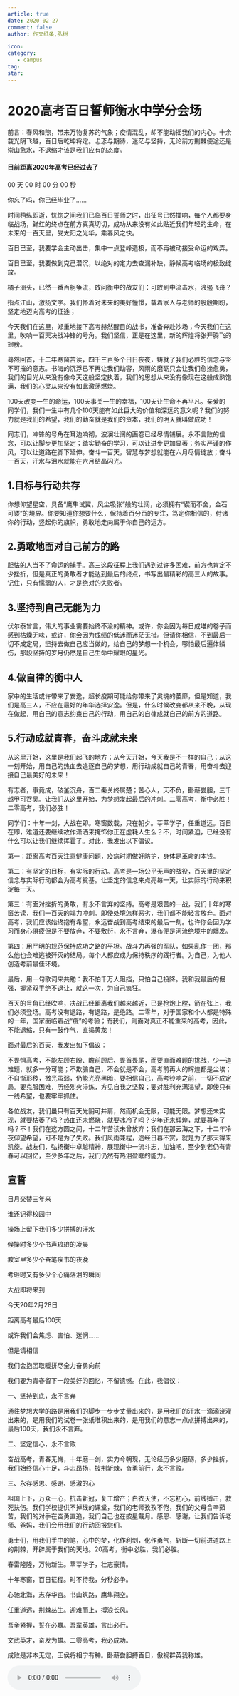 ```yaml
---
article: true
date: 2020-02-27
comment: false
author: 作文纸条,弘树 

icon:
category:
   - campus
tag:
star:
---
```


# 2020高考百日誓师衡水中学分会场

前言：春风和煦，带来万物复苏的气象；疫情混乱，却不能动摇我们的内心。十余载光阴飞越，百日后乾坤将定。忐忑与期待，迷茫与坚持，无论前方荆棘便途还是崇山急水，不退缩才该是我们应有的态度。

<!-- more -->

<script>
        //高考倒计时
        function getRTime(){
            var EndTime= new Date("2020/07/07 00:00:00"); //截止时间
            var NowTime = new Date();
            var t = NowTime.getTime() - EndTime.getTime();
            var d=Math.floor(t/1000/60/60/24);
            var h=Math.floor(t/1000/60/60%24);
            var m=Math.floor(t/1000/60%60);
            var s=Math.floor(t/1000%60);
            document.getElementById("t_d").innerHTML = d + " 天";
            document.getElementById("t_h").innerHTML = h + " 时";
            document.getElementById("t_m").innerHTML = m + " 分";
            document.getElementById("t_s").innerHTML = s + " 秒";
        }
        setInterval(getRTime,1000);
</script>
<div class="timeActive">
	<h4>目前距离2020年高考已经过去了</h4>
  <div id="CountMsg" class="HotDate">
		<span id="t_d"> 00 天 </span>
		<span id="t_h">00 时</span>
		<span id="t_m">00 分</span>
		<span id="t_s">00 秒</span>
	</div>
</div>


你忘了吗，你已经毕业了......

时间稍纵即逝，恍惚之间我们已临百日誓师之时，出征号已然擂响，每个人都要身临战场，鲜红的终点在前方真真切切，成功从来没有如此贴近我们年轻的生命，在未来的一百天里，受太阳之光华，乘春风之快。

百日已至，我要学会主动出击，集中一点登峰造极，而不再被动接受命运的戏弄。

百日已至，我要做到克己潜沉，以绝对的定力去查漏补缺，静候高考临场的极致绽放。

橘子洲头，已然一番百舸争流，敢问衡中的战友们：可敢到中流击水，浪遏飞舟？ 

 指点江山，激扬文字。我们怀着对未来的美好憧憬，载着家人与老师的殷殷期盼，坚定地迈向高考的征途；

今天我们在这里，郑重地接下高考赫然醒目的战书，准备奔赴沙场；今天我们在这里，吹响一百天决战冲锋的号角。我们坚信，正是在这里，新的辉煌将张开腾飞的翅膀。 　

蓦然回首，十二年寒窗苦读，四千三百多个日日夜夜，铸就了我们必胜的信念与坚不可摧的意志。书海的沉浮已不再让我们动容，风雨的磨砺只会让我们愈挫愈勇，我们的目光从来没有像今天这般坚定执着，我们的思想从来没有像现在这般成熟饱满，我们的心灵从来没有如此激荡燃烧。 　

100天改变一生的命运，100天事关一生的幸福，100天让生命不再平凡。亲爱的同学们，我们一生中有几个100天能有如此巨大的价值和深远的意义呢？我们的努力就是我们的希望，我们的勤奋就是我们的资本，我们的明天就叫做成功！

 同志们，冲锋的号角在耳边响彻，波澜壮阔的画卷已经尽情铺展。永不言败的信念，可以让脚步更加坚定；踏实勤奋的学习，可以让进步更加显著；务实严谨的作风，可以让道路在脚下延伸。奋斗一百天，智慧与梦想就能在六月尽情绽放；奋斗一百天，汗水与泪水就能在六月结晶闪光。

## 1.目标与行动共存

你想仰望星空，具备“鹰隼试翼，风尘吸张”般的壮阔，必须拥有“锲而不舍，金石可镂”的境界。你要知道你想要什么，保持着百分百的专注，笃定你相信的，付诸你的行动，竖起你的旗帜，勇敢地走向属于你自己的远方。

## 2.勇敢地面对自己前方的路

胆怯的人当不了命运的捕手。高三这段征程上我们遇到过许多困难，前方也肯定不少挫折，但是真正的勇敢者才能达到最后的终点，书写出最精彩的高三人的故事。记住，只有懦弱的人，才是绝对的失败者。

## 3.坚持到自己无能为力

伏尔泰曾言，伟大的事业需要始终不渝的精神。或许，你会因为每日成堆的卷子而感到枯燥无味，或许，你会因为成绩的低迷而迷茫无措。但请你相信，不到最后一切不成定局，坚持去做自己应当做的，给自己的梦想一个机会，哪怕最后遍体鳞伤，那段坚持的岁月仍然是自己生命中耀眼的星光。

## 4.做自律的衡中人

 家中的生活或许带来了安逸，超长疫期可能给你带来了灵魂的萎靡，但是知道，我们是高三人，不应在最好的年华选择安逸。但是，什么时候改变都从来不晚，从现在做起，用自己的意志约束自己的行动，用自己的自律成就自己的前方的道路。

## 5.行动成就青春，奋斗成就未来

从这里开始，这里是我们起飞的地方；从今天开始，今天我是不一样的自己；从这一刻开始，用自己的热血去追逐自己的梦想，用行动成就自己的青春，用奋斗去迎接自己最美好的未来！

有志者，事竟成，破釜沉舟，百二秦关终属楚；苦心人，天不负，卧薪尝胆，三千越甲可吞吴。让我们从这里开始，为梦想发起最后的冲刺。二零高考，衡中必胜！二零高考，我们必胜！

同学们：十年一剑，大战在即。寒窗数载，只在朝夕。莘莘学子，任重道远。百日在即，难道还要继续故作潇洒来掩饰你正在虚耗人生么？不，时间紧迫，已经没有什么可以让我们继续挥霍了。对此，我发出以下倡议。

第一：距离高考百天注意健康问题，疫病时期做好防护，身体是革命的本钱。

第二：有坚定的目标，有实际的行动。高考是一场公平无声的战役，百天里的坚定信念与实际行动都会为高考奠基。让坚定的信念来点亮每一天，让实际的行动来积淀每一天。

第三：有面对挫折的勇敢，有永不言弃的坚持。高考是艰苦的一战，我们十年的寒窗苦读，我们一百天的竭力冲刺。即使处境怎样恶劣，我们都不能轻言放弃。面对高考，我们应该始终抱有希望，永远奋战到高考结束的最后一刻。也许你会因为学习而身心俱疲但是不要放弃，不要敷衍，永不言弃，瀑布便是河流绝境中的爆发。

第四：用严明的规范保持成功之路的平坦。战斗力再强的军队，如果乱作一团，那么他也会难逃被歼灭的结局。每个人都应成为保持秩序的践行者。为自己，为他人创造考前最佳环境。

最后，用一句歌词来共勉：我不怕千万人阻挡，只怕自己投降。我和我最后的倔强，握紧双手绝不退让，就这一次，为自己疯狂。

百天的号角已经吹响，决战已经距离我们越来越近，已是枪炮上膛，箭在弦上，我们必须登场。高考没有退路，有退路，是绝路。二零年，对于国家和个人都是特殊的一年，国家面临着战“疫”的考验；而我们，则面对真正不能重来的高考，因此，不能退缩，只有一鼓作气，直捣黄龙！

面对最后的百天，我发出如下倡议：

不畏惧高考，不能左顾右盼、瞻前顾后、畏首畏尾，而要直面难题的挑战，少一道难题，就多一分可能；不欺骗自己，不会就是不会，高考前再大的辉煌都是尘埃；不自惭形秽，微光虽弱，仍能光亮黑暗，要相信自己，高考铃响之前，一切不成定局。要克服困难，历经烈火淬炼，方见自我之坚毅；要对胜利充满渴望，即使只有一线希望，也要牢牢抓住。

各位战友，我们虽只有百天光阴可并肩，然而机会无限，可能无限。梦想还未实现，就要枯萎了吗？热血还未燃烧，就要冰冷了吗？少年还未辉煌，就要暮年了吗？不！我们在这方圆之间，十二年苦读未曾放弃；我们在那云海之下，十二年冷夜仰望希望，可不是为了失败。我们风雨兼程，途经日暮不赏，就是为了那天得来凯旋。战友们，弘扬衡中卓越精神，展现衡中一流斗志，加油吧，至少到老仍有青春可以回忆，至少多年之后，我们仍然有热泪盈眶的能力。

## 宣誓

日月交替三年来

谁还记得校园中

操场上留下我们多少拼搏的汗水

候操时多少个书声琅琅的凌晨

教室里多少个奋笔疾书的夜晚

考砸时又有多少个心痛落泪的瞬间

大战即将来到

今天20年2月28日

距离高考最后100天

或许我们会焦虑、害怕、迷惘……

但是请相信

我们会抱团取暖拼尽全力奋勇向前

我们要为青春留下一段美好的回忆，不留遗憾。在此，我倡议：

一、坚持到底，永不言弃


通往梦想大学的路是用我们的脚步一步步丈量出来的，是用我们的汗水一滴滴浇灌出来的，是用我们的试卷一张纸堆积出来的，是用我们的意志一点点拼搏出来的，最后100天，我们永不言弃。

二、坚定信心，永不言败

奋战高考，青春无悔，十年磨一剑，实力今朝现，无论经历多少磨砺，多少挫折，我们始终信心十足，斗志昂扬，披荆斩棘，奋勇前行，永不言败。

三、永存感恩、感谢、感激的心

祖国上下，万众一心，抗击新冠，复工增产；白衣天使，不忘初心，前线搏击，救死扶伤。我们学校提供不掉线的课堂，我们的老师孜孜不倦，我们的父母含辛茹苦，我们的对手在奋勇直追，我们自己也在披星戴月。感恩、感谢，让我们告诉老师、爸妈，我们会用我们的行动回报您们。

勇士们，用我们手中的笔，心中的梦，化作利剑，化作勇气，斩断一切前进道路上的荆棘，开辟属于我们的天地。20高考，衡中必胜，我们必胜。

春雷隆隆，万物新生。莘莘学子，壮志豪情。

十年寒窗，百日征程。时不待我，分秒必争。

心驰北海，志存华宫。书山筑路，鹰隼翔空。

任重道远，荆棘丛生。迎难而上，搏浪长风。

吾拳紧握，誓在必赢。吾辈英雄，言出必行。

文武英才，奋发为雄。二零高考，我必成功。

成败是非本无定，王侯将相宁有种。卧薪尝胆搏百日，傲视群英我称雄。

<audio controls src="http://hssvr01.oss-cn-zhangjiakou.aliyuncs.com/hongshu/file/2020/02/Tommee-Profitt-_-Jung-Youth-_-Fleurie-In-the-End.mp3" autoplay loop></audio>

